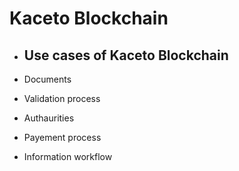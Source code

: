 # Kaceto Blockchain

* ## Use cases of Kaceto Blockchain

* Documents

* Validation process

* Authaurities

* Payement process

* Information workflow
